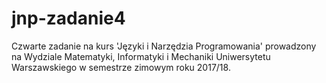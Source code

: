 # jnp-zadanie4
Czwarte zadanie na kurs 'Języki i Narzędzia Programowania' prowadzony na Wydziale Matematyki, Informatyki i Mechaniki Uniwersytetu Warszawskiego w semestrze zimowym roku 2017/18.
